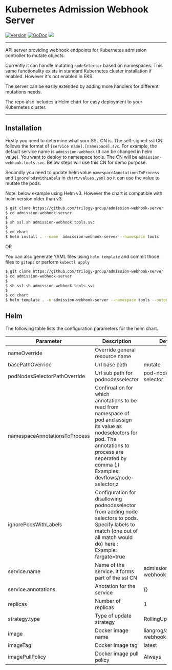 # Kubernetes Admission Webhook Server
[![Version](https://img.shields.io/github/v/release/liangrog/admission-webhook-server)](https://github.com/liangrog/admission-webhook-server/releases)
[![GoDoc](https://godoc.org/github.com/liangrog/admission-webhook-server?status.svg)](https://godoc.org/github.com/liangrog/admission-webhook-server)
![](https://github.com/liangrog/admission-webhook-server/workflows/Release/badge.svg)

---

API server providing webhook endpoints for Kubernetes admission controller to mutate objects. 

Currently it can handle mutating `nodeSelector` based on namespaces. This same functionality exists in standard Kubernetes cluster installation if enabled. However it's not enabled in EKS. 

The server can be easily extended by adding more handlers for different mutations needs.

The repo also includes a Helm chart for easy deployment to your Kubernetes cluster.

---

## Installation
Firstly you need to determine what your SSL CN is. The self-signed ssl CN follows the format of `[service name].[namespace].svc`. For example, the default service name is `admission-webhook` (It can be changed in helm value). You want to deploy to namespace tools. The CN will be `admission-webhook.tools.svc`. Below steps will use this CN for demo purpose.

Secondly you need to update helm value `namespaceAnnotationsToProcess` and `ignorePodsWithLabels` in `chart/values.yaml` so it can use the value to mutate the pods. 

Note: below example using Helm v3. However the chart is compatible with helm version older than v3.

```sh
$ git clone https://github.com/trilogy-group/admission-webhook-server
$ cd admission-webhook-server
$
$ sh ssl.sh admission-webhook.tools.svc
$
$ cd chart
$ helm install . --name  admission-webhook-server --namespace tools
```

OR

You can also generate YAML files using `helm template` and commit those files to `gitops` or perform `kubectl apply`

```sh
$ git clone https://github.com/trilogy-group/admission-webhook-server
$ cd admission-webhook-server
$
$ sh ssl.sh admission-webhook.tools.svc
$
$ cd chart
$ helm template . -n admission-webhook-server --namespace tools --output-dir admission-webhook-server
```

## Helm 
The following table lists the configuration parameters for the helm chart.

| Parameter  | Description  | Default  | 
|---|---|---|
| nameOverride  | Override general resource name   |   |
| basePathOverride  | Url base path   | mutate  | 
| podNodesSelectorPathOverride  | Url sub path for podnodesselector  | pod-nodes-selector  |
| namespaceAnnotationsToProcess  | Confiruation for which annotations to be read from namespace of pod and assign its value as nodeselectors for pod. The annotations to process are seperated by comma (,) Examples: devflows/node-selector,z  |   |
| ignorePodsWithLabels | Configuration for disallowing podnodeselector from adding node selectors to pods. Specify labels to match (one out of all match would do) here : Example: fargate=true | |
| service.name  | Name of the service. It forms part of the ssl CN  | admission-webhook  |
| service.annotations  | Anotation for the service  | {} |
| replicas | Number of replicas  | 1  |
| strategy.type  | Type of update strategy  | RollingUpdate  |
| image  | Docker image name  | liangrog/admission-webhook-server  |
| imageTag  | Docker image tag  | latest  |
| imagePullPolicy  | Docker image pull policy  | Always  |
